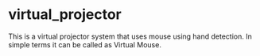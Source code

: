 # virtual_projector
This is a virtual projector system that uses mouse using hand detection. In simple terms it can be called as Virtual Mouse.
